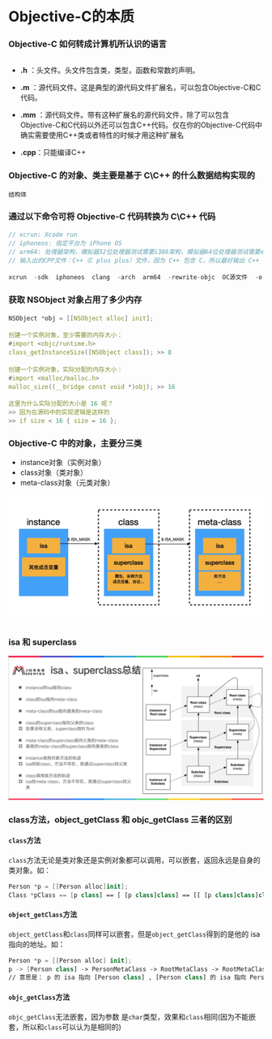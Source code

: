 # Objective-C的本质

### Objective-C 如何转成计算机所认识的语言
```

```
* **.h** ：头文件。头文件包含类，类型，函数和常数的声明。 
* **.m** ：源代码文件。这是典型的源代码文件扩展名，可以包含Objective-C和C代码。 
* **.mm** ：源代码文件。带有这种扩展名的源代码文件，除了可以包含Objective-C和C代码以外还可以包含C++代码。仅在你的Objective-C代码中确实需要使用C++类或者特性的时候才用这种扩展名

* **.cpp**：只能编译C++ 

### Objective-C 的对象、类主要是基于 C\C++ 的什么数据结构实现的
```
结构体
```

### 通过以下命令可将 Objective-C 代码转换为 C\C++ 代码
```c++
// xcrun: Xcode run
// iphoneos: 指定平台为 iPhone OS
// arm64: 处理器架构，模拟器32位处理器测试需要i386架构，模拟器64位处理器测试需要x86_64架构，真机32位处理器需要armv7,或者armv7s架构，真机64位处理器需要arm64架构，现在一般都是64位的机器
// 输入出的CPP文件：C++（C plus plus）文件，因为 C++ 包含 C，所以最好输出 C++ 代码

xcrun  -sdk  iphoneos  clang  -arch  arm64  -rewrite-objc  OC源文件  -o  输出的CPP文件
```

### 获取 NSObject 对象占用了多少内存
``` c++
NSObject *obj = [[NSObject alloc] init];

创建一个实例对象，至少需要的内存大小：
#import <objc/runtime.h>
class_getInstanceSize([NSObject class]); >> 8

创建一个实例对象，实际分配的内存大小：
#import <malloc/malloc.h>
malloc_size((__bridge const void *)obj); >> 16

这里为什么实际分配的大小是 16 呢？
>> 因为在源码中的实现逻辑是这样的
>> if size < 16 { size = 16 };
```

### Objective-C 中的对象，主要分三类
* instance对象（实例对象）
* class对象（类对象）
* meta-class对象（元类对象）

![isa-w600](media/16383263208604/16384230173802.jpg)

### isa 和 superclass

![isa_and_superclass-w600](media/16383263208604/16384236128080.jpg)

### class方法，object_getClass 和 objc_getClass 三者的区别
####  `class`方法

`class`方法无论是类对象还是实例对象都可以调用，可以嵌套，返回永远是自身的类对象。如：
```swift
Person *p = [[Person alloc]init];
Class *pClass == [p class] == [ [p class]class] == [[ [p class]class]class] == [Person class]
```

####  `object_getClass`方法

`object_getClass`和`class`同样可以嵌套，但是`object_getClass`得到的是他的 isa 指向的地址。如：
```swift
Person *p = [[Person alloc] init];     
p -> [Person class] -> PersonMetaClass -> RootMetaClass -> RootMetaClass
// 意思是： p 的 isa 指向 [Person class] , [Person class] 的 isa 指向 PersonMetaClass, PersonMetaClass应该指向基类的metaClass，基类metaClass指向他自己
```

####  `objc_getClass`方法

`objc_getClass`无法嵌套，因为参数 是`char`类型，效果和`class`相同(因为不能嵌套，所以和`class`可以认为是相同的)
